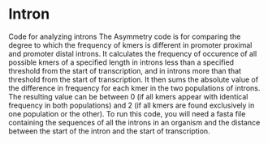 # Intron
Code for analyzing introns
The Asymmetry code is for comparing the degree to which the frequency of kmers is different in promoter proximal and promoter distal introns. It calculates the frequency of occurence of all possible kmers of a specified length in introns less than a specified threshold from the start of transcription, and in introns more than that threshold from the start of transcription. It then sums the absolute value of the difference in frequency for each kmer in the two populations of introns. The resulting value can be between 0 (if all kmers appear with identical frequency in both populations) and 2 (if all kmers are found exclusively in one population or the other). To run this code, you will need a fasta file containing the sequences of all the introns in an organism and the distance between the start of the intron and the start of transcription.

